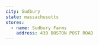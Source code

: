 ```yaml
---
city: Sudbury
state: massachusetts
stores:
  - name: Sudbury Farms
    address: 439 BOSTON POST ROAD
---
```

